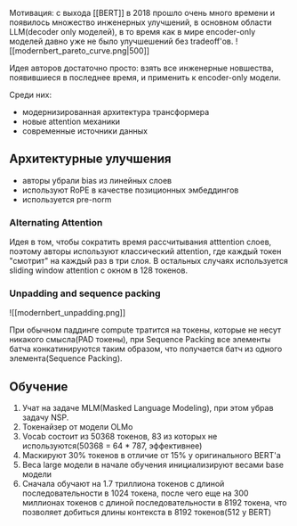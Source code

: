 Мотивация: с выхода [[BERT]] в 2018 прошло очень много времени и появилось множество инженерных улучшений, в основном области LLM(decoder only моделей), в то время как в мире encoder-only моделей давно уже не было улучшешений без tradeoff'ов. ![[modernbert_pareto_curve.png|500]]

Идея авторов достаточно просто: взять все инженерные новшества, появившиеся в последнее время, и применить к encoder-only модели.

Среди них:
- модернизированная архитектура трансформера
- новые attention механики
- современные источники данных


## Архитектурные улучшения

- авторы убрали bias из линейных слоев
- используют RoPE в качестве позиционных эмбеддингов
- используется pre-norm
### Alternating Attention

Идея в том, чтобы сократить время рассчитывания atttention слоев, поэтому авторы используют классический attention,  где каждый токен "смотрит" на каждый раз в три слоя. В остальных случаях используется sliding window attention с окном в 128 токенов.


### Unpadding and sequence packing

![[modernbert_unpadding.png]] 

При обычном паддинге compute тратится на токены, которые не несут никакого смысла(PAD токены), при Sequence Packing все элементы батча конкатинируются таким образом, что получается батч из одного элемента(Sequence Packing).

## Обучение

1. Учат на задаче MLM(Masked Language Modeling), при этом убрав задачу NSP. 
2.  Токенайзер от модели OLMo
3. Vocab состоит из 50368 токенов, 83 из которых не используются(50368 = 64 * 787, эффективнее)
4. Маскируют 30% токенов в отличие от 15% у оригинального BERT'а
5. Веса large модели в начале обучения инициализируют весами base модели
6.  Сначала обучают на 1.7 триллиона токенов с длиной последовательности в 1024 токена, после чего еще на 300 миллионах токенов с длиной последовательности в 8192 токена, что позволяет добиться длины контекста в 8192 токенов(512 у BERT)
